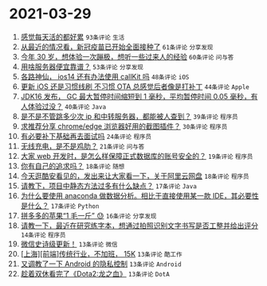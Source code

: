 # 2021-03-29

1. [感觉每天活的都好累](https://www.v2ex.com/t/766048) `93条评论` `生活`
1. [从最近的情况看，新冠疫苗已开始全面接种了](https://www.v2ex.com/t/766083) `61条评论` `分享发现`
1. [今年 30 岁，想体验一次蹦极，想听一些过来人的经验](https://www.v2ex.com/t/766085) `60条评论` `问与答`
1. [用啥服务器便宜靠谱？](https://www.v2ex.com/t/766000) `53条评论` `分享发现`
1. [各路神仙， ios14 还有办法使用 callKit 吗](https://www.v2ex.com/t/766054) `48条评论` `iOS`
1. [更新 iOS 还是习惯线刷 不习惯 OTA 总感觉后者像是打补丁](https://www.v2ex.com/t/766024) `44条评论` `Apple`
1. [JDK16 发布， GC 最大暂停时间缩短到 1 毫秒，平均暂停时间 0.05 毫秒，有人体验过没？](https://www.v2ex.com/t/766035) `40条评论` `Java`
1. [是不是不管跳多少次 ip 和中转服务器，都能被人查到？](https://www.v2ex.com/t/766091) `39条评论` `程序员`
1. [求推荐分享 chrome/edge 浏览器好用的截图插件？](https://www.v2ex.com/t/766008) `30条评论` `程序员`
1. [有必要补下基础再去面试吗](https://www.v2ex.com/t/766132) `24条评论` `程序员`
1. [无线充电，是不是鸡肋？](https://www.v2ex.com/t/766163) `21条评论` `问与答`
1. [大家 web 开发时，是怎么样保障正式数据库的账号安全的？](https://www.v2ex.com/t/766088) `19条评论` `程序员`
1. [你有自己的追求吗？](https://www.v2ex.com/t/766186) `18条评论` `随想`
1. [今天逛酷安看见的，发出来让大家看一下，关于阿里云网盘](https://www.v2ex.com/t/766170) `18条评论` `程序员`
1. [请教下，项目中静态方法过多有什么缺点？](https://www.v2ex.com/t/766202) `17条评论` `Java`
1. [为什么要使用 anaconda 做数据分析。相比于直接使用某一款 IDE，其必要性是什么？](https://www.v2ex.com/t/766001) `17条评论` `Python`
1. [拼多多的苹果“1 毛一斤” 😓](https://www.v2ex.com/t/766171) `16条评论` `分享发现`
1. [请教一下，最近在研究练字本，想通过拍照识别文字书写是否工整并给出评分](https://www.v2ex.com/t/766148) `14条评论` `程序员`
1. [微信史诗级更新！](https://www.v2ex.com/t/766194) `13条评论` `微信`
1. [[上海][前端]传统行业，不加班， 15K](https://www.v2ex.com/t/766118) `13条评论` `酷工作`
1. [又调教了一下 Android 的隐私控制](https://www.v2ex.com/t/766117) `13条评论` `Android`
1. [趁着双休看完了《Dota2:龙之血》](https://www.v2ex.com/t/766077) `13条评论` `DotA`
